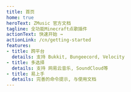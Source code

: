 ```yaml
---
title: 首页
home: true
heroText: ZMusic 官方文档
tagline: 全功能Minecraft点歌插件
actionText: 快速开始 →
actionLink: /cn/getting-started
features:
- title: 跨平台
  details: 支持 Bukkit, Bungeecord, Velocity
- title: 多选择
  details: 支持 网易云音乐, SoundCloud等
- title: 易上手
  details: 完善的命令提示, 与使用文档
---
```

